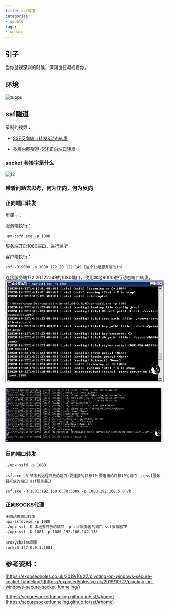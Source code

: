 ```yaml
---
title: ssf隧道
categories:
- update
tags:
- update
---
```

## 引子
当你凝视深渊的时候，深渊也在凝视着你。
## 环境
![tuopu](tuopu.png)

## ssf隧道
录制的视频：
- [ SSF反向端口转发&动态转发](https://www.bilibili.com/video/BV1zy4y1e7ym)

- [多层内网隧道-SSF正向端口转发](https://www.bilibili.com/video/BV1ja4y1n7fV)

### socket 套接字是什么

![12](12.png)

### 带着问题去思考，何为正向，何为反向

### 正向端口转发
步骤一：

服务端执行：

`upx-ssfd.exe -p 1080`

服务端开启1080端口，进行监听

客户端执行：

`ssf -D 9000 -p 1080 172.20.122.149（这个ip是服务端的ip）`

连接服务端172.20.122.149的1080端口，使用本地9000进行动态端口转发。
![图片1](https://raw.githubusercontent.com/Whale3070/Whale3070.github.io/master/images/01-03-11/%E5%9B%BE%E7%89%871.png)

![图片2](https://raw.githubusercontent.com/Whale3070/Whale3070.github.io/master/images/01-03-11/%E5%9B%BE%E7%89%872.png)

### 反向端口转发
```
./upx-ssfd -p 1080

ssf.exe -R 转发到远程开放的端口:要连接的目标IP:要连接的目标IP的端口 -p ssf服务器开放的端口 ssf服务器IP

ssf.exe -R 1081:192.168.6.78:3389 -p 1080 192.168.5.8 /b
```
### 正向SOCKS代理
```
正向动态端口转发
upx-ssfd.exe -p 1080
./upx-ssf -D 本地要开放的端口 -p ssf服务器的端口 ssf服务器IP 
./upx-ssf -D 1081 -p 1080 192.168.142.133

proxychains配置
socks5 127.0.0.1:1081 
```
## 参考资料：

[https://exposedholes.co.uk/2019/10/27/pivoting-on-windows-secure-socket-funneling/](https://exposedholes.co.uk/2019/10/27/pivoting-on-windows-secure-socket-funneling/)

[https://securesocketfunneling.github.io/ssf/#home](https://securesocketfunneling.github.io/ssf/#home)
